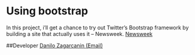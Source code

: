 # Using bootstrap
In this project, i’ll get a chance to try out Twitter’s Bootstrap framework by building a site that actually uses it – Newsweek.
[Newsweek](https://www.newsweek.com/)

##Developer
[Danilo Zagarcanin ](https://github.com/danilozag1992) [(Email)](mailto:danilozagarcanin@gmail.com)

